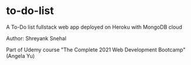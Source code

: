 # to-do-list
A To-Do list fullstack web app deployed on Heroku with MongoDB cloud

Author: Shreyank Snehal

Part of Udemy course "The Complete 2021 Web Development Bootcamp" (Angela Yu)


